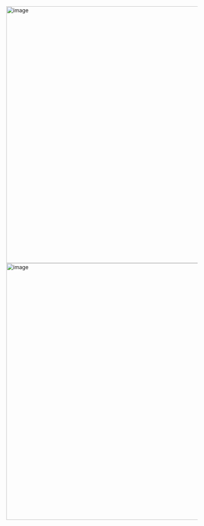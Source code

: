 <img width="675" alt="image" src="https://github.com/user-attachments/assets/88cb9f41-eb4c-418b-b048-522f2a59a0b4">



<img width="675" alt="image" src="https://github.com/user-attachments/assets/a29c3253-bc5d-4590-8f9a-b96aa59efbac">
